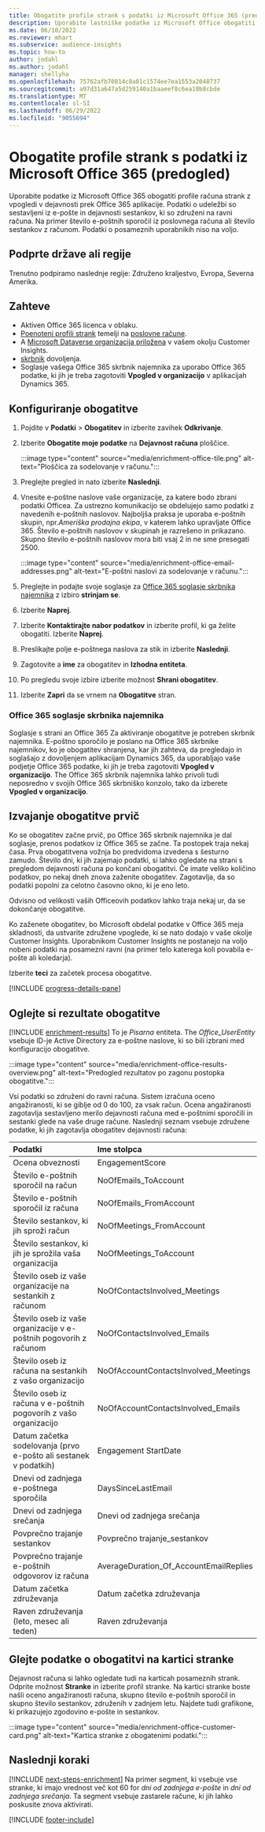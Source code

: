 ```yaml
---
title: Obogatite profile strank s podatki iz Microsoft Office 365 (predogled)
description: Uporabite lastniške podatke iz Microsoft Office obogatiti svoje profile strank s podatki o angažiranosti.
ms.date: 06/10/2022
ms.reviewer: mhart
ms.subservice: audience-insights
ms.topic: how-to
author: jodahl
ms.author: jodahl
manager: shellyha
ms.openlocfilehash: 75762afb70814c8a81c1574ee7ea1553a2048737
ms.sourcegitcommit: a97d31a647a5d259140a1baaeef8c6ea10b8cbde
ms.translationtype: MT
ms.contentlocale: sl-SI
ms.lasthandoff: 06/29/2022
ms.locfileid: "9055694"
---
```

# <a name="enrich-customer-profiles-with-data-from-microsoft-office-365-preview"></a>Obogatite profile strank s podatki iz Microsoft Office 365 (predogled)

Uporabite podatke iz Microsoft Office 365 obogatiti profile računa strank z vpogledi v dejavnosti prek Office 365 aplikacije. Podatki o udeležbi so sestavljeni iz e-pošte in dejavnosti sestankov, ki so združeni na ravni računa. Na primer število e-poštnih sporočil iz poslovnega računa ali število sestankov z računom. Podatki o posameznih uporabnikih niso na voljo.

## <a name="supported-countries-or-regions"></a>Podprte države ali regije

Trenutno podpiramo naslednje regije: Združeno kraljestvo, Evropa, Severna Amerika.

## <a name="prerequisites"></a>Zahteve

- Aktiven Office 365 licenca v oblaku.
- [Poenoteni profili strank](customer-profiles.md) temelji na [poslovne račune](work-with-business-accounts.md).
- A [Microsoft Dataverse organizacija priložena](create-environment.md#step-3-connect-to-microsoft-dataverse) v vašem okolju Customer Insights.
- [skrbnik](permissions.md#admin) dovoljenja.
- Soglasje vašega Office 365 skrbnik najemnika za uporabo Office 365 podatke, ki jih je treba zagotoviti **Vpogled v organizacijo** v aplikacijah Dynamics 365.

## <a name="configure-the-enrichment"></a>Konfiguriranje obogatitve

1. Pojdite v **Podatki** > **Obogatitev** in izberite zavihek **Odkrivanje**.

1. Izberite **Obogatite moje podatke** na **Dejavnost računa** ploščice.

   :::image type="content" source="media/enrichment-office-tile.png" alt-text="Ploščica za sodelovanje v računu.":::

1. Preglejte pregled in nato izberite **Naslednji**.

1. Vnesite e-poštne naslove vaše organizacije, za katere bodo zbrani podatki Officea. Za ustrezno komunikacijo se obdelujejo samo podatki z navedenih e-poštnih naslovov. Najboljša praksa je uporaba e-poštnih skupin, npr.*Ameriška prodajna ekipa*, v katerem lahko upravljate Office 365. Število e-poštnih naslovov v skupinah je razrešeno in prikazano. Skupno število e-poštnih naslovov mora biti vsaj 2 in ne sme presegati 2500.

   :::image type="content" source="media/enrichment-office-email-addresses.png" alt-text="E-poštni naslovi za sodelovanje v računu.":::

1. Preglejte in podajte svoje soglasje za [Office 365 soglasje skrbnika najemnika](#office-365-tenant-administrator-consent) z izbiro **strinjam se**.

1. Izberite **Naprej**.

1. Izberite **Kontaktirajte nabor podatkov** in izberite profil, ki ga želite obogatiti. Izberite **Naprej**.

1. Preslikajte polje e-poštnega naslova za stik in izberite **Naslednji**.

1. Zagotovite a **ime** za obogatitev in **Izhodna entiteta**.

1. Po pregledu svoje izbire izberite možnost **Shrani obogatitev**.

1. Izberite **Zapri** da se vrnem na **Obogatitve** stran.

### <a name="office-365-tenant-administrator-consent"></a>Office 365 soglasje skrbnika najemnika

Soglasje s strani an Office 365 Za aktiviranje obogatitve je potreben skrbnik najemnika. E-poštno sporočilo je poslano na Office 365 skrbnike najemnikov, ko je obogatitev shranjena, kar jih zahteva, da pregledajo in soglašajo z dovoljenjem aplikacijam Dynamics 365, da uporabljajo vaše podjetje Office 365 podatke, ki jih je treba zagotoviti **Vpogled v organizacijo**. The Office 365 skrbnik najemnika lahko privoli tudi neposredno v svojih Office 365 skrbniško konzolo, tako da izberete **Vpogled v organizacijo**.

## <a name="running-the-enrichment-for-the-first-time"></a>Izvajanje obogatitve prvič

Ko se obogatitev začne prvič, po Office 365 skrbnik najemnika je dal soglasje, prenos podatkov iz Office 365 se začne. Ta postopek traja nekaj časa. Prva obogatitvena vožnja bo predvidoma izvedena s šesturno zamudo. Število dni, ki jih zajemajo podatki, si lahko ogledate na strani s pregledom dejavnosti računa po končani obogatitvi. Če imate veliko količino podatkov, po nekaj dneh znova zaženite obogatitev. Zagotavlja, da so podatki popolni za celotno časovno okno, ki je eno leto.

Odvisno od velikosti vaših Officeovih podatkov lahko traja nekaj ur, da se dokončanje obogatitve.

Ko zaženete obogatitev, bo Microsoft obdelal podatke v Office 365 meja skladnosti, da ustvarite združene vpoglede, ki se nato dodajo v vaše okolje Customer Insights. Uporabnikom Customer Insights ne postanejo na voljo nobeni podatki na posamezni ravni (na primer telo katerega koli povabila e-pošte ali koledarja).

Izberite **teci** za začetek procesa obogatitve.

[!INCLUDE [progress-details-pane](includes/progress-details-pane.md)]

## <a name="view-enrichment-results"></a>Oglejte si rezultate obogatitve

[!INCLUDE [enrichment-results](includes/enrichment-results.md)] To je *Pisarna* entiteta. The *Office_UserEntity* vsebuje ID-je Active Directory za e-poštne naslove, ki so bili izbrani med konfiguracijo obogatitve.

:::image type="content" source="media/enrichment-office-results-overview.png" alt-text="Predogled rezultatov po zagonu postopka obogatitve.":::

Vsi podatki so združeni do ravni računa. Sistem izračuna oceno angažiranosti, ki se giblje od 0 do 100, za vsak račun. Ocena angažiranosti zagotavlja sestavljeno merilo dejavnosti računa med e-poštnimi sporočili in sestanki glede na vaše druge račune. Naslednji seznam vsebuje združene podatke, ki jih zagotavlja obogatitev dejavnosti računa:

| Podatki                                                                              | Ime stolpca                              |
| :-------------------------------------------------------------------------------- |:---------------------------------------- |
| Ocena obveznosti                                                                  |  EngagementScore                         |
| Število e-poštnih sporočil na račun                                                       |  NoOfEmails_ToAccount                    |
| Število e-poštnih sporočil iz računa                                                     |  NoOfEmails_FromAccount                  |
| Število sestankov, ki jih sproži račun                                           |  NoOfMeetings_FromAccount                |
| Število sestankov, ki jih je sprožila vaša organizacija                                 |  NoOfMeetings_ToAccount                  |
| Število oseb iz vaše organizacije na sestankih z računom                  |  NoOfContactsInvolved_Meetings           |
| Število oseb iz vaše organizacije v e-poštnih pogovorih z računom       |  NoOfContactsInvolved_Emails             |
| Število oseb iz računa na sestankih z vašo organizacijo                  |  NoOfAccountContactsInvolved_Meetings    |
| Število oseb iz računa v e-poštnih pogovorih z vašo organizacijo       |  NoOfAccountContactsInvolved_Emails      |
| Datum začetka sodelovanja (prvo e-pošto ali sestanek v podatkih)                        |  Engagement StartDate                     |
| Dnevi od zadnjega e-poštnega sporočila                                                             |  DaysSinceLastEmail                      |
| Dnevi od zadnjega srečanja                                                           |  Dnevi od zadnjega srečanja                    |
| Povprečno trajanje sestankov                                                      |  Povprečno trajanje_sestankov             |
| Povprečno trajanje e-poštnih odgovorov iz računa                                    |  AverageDuration_Of_AccountEmailReplies  |
| Datum začetka združevanja                                                            |  Datum začetka združevanja                    |
| Raven združevanja (leto, mesec ali teden)                                          |  Raven združevanja                        |

## <a name="see-enrichment-data-on-the-customer-card"></a>Glejte podatke o obogatitvi na kartici stranke

Dejavnost računa si lahko ogledate tudi na karticah posameznih strank. Odprite možnost **Stranke** in izberite profil stranke. Na kartici stranke boste našli oceno angažiranosti računa, skupno število e-poštnih sporočil in skupno število sestankov, združenih v zadnjem letu. Najdete tudi grafikone, ki prikazujejo zgodovino e-pošte in sestankov.

:::image type="content" source="media/enrichment-office-customer-card.png" alt-text="Kartica stranke z obogatenimi podatki.":::

## <a name="next-steps"></a>Naslednji koraki

[!INCLUDE [next-steps-enrichment](includes/next-steps-enrichment.md)]
Na primer segment, ki vsebuje vse stranke, ki imajo vrednost več kot 60 for *dni od zadnjega e-pošte* in *dni od zadnjega srečanja*. Ta segment vsebuje zastarele račune, ki jih lahko poskusite znova aktivirati.

[!INCLUDE [footer-include](includes/footer-banner.md)]

